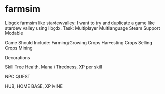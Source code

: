 # farmsim
Libgdx farmsim like stardewvalley: 
I want to try and duplicate a game like stardew valley using libgdx.
Task:
Multiplayer
Multilanguage
Steam Support
Modable

Game Should Include:
Farming/Growing Crops
Harvesting Crops
Selling Crops
Mining

Decorations

Skill Tree
Health, Mana / Tiredness, XP per skill

NPC
QUEST

HUB, HOME BASE, XP MINE
